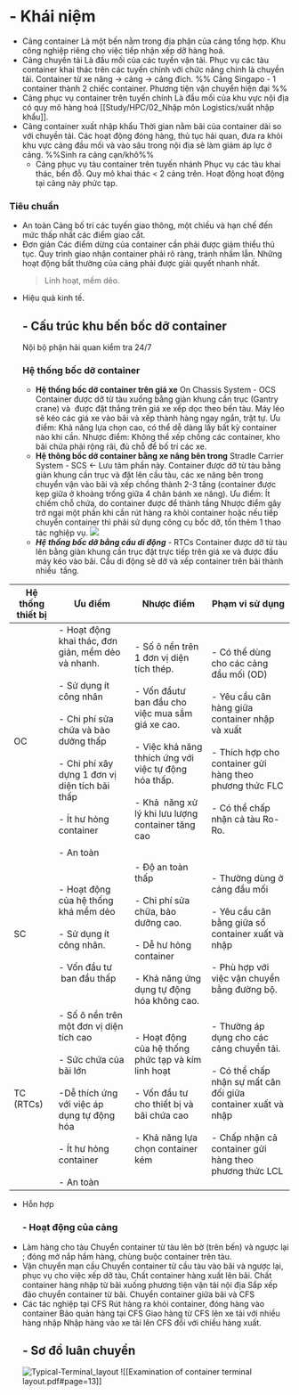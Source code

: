 # - Khái niệm
- Cảng container 
  Là một bến nằm trong địa phận của cảng tổng hợp.
	Khu công nghiệp riêng cho việc tiếp nhận xếp dỡ hàng hoá.
- Cảng chuyền tải 
  Là đầu mối của các tuyến vận tải.
	Phục vụ các tàu container khai thác trên các tuyến chính với chức năng chính là chuyền tải.
	Container từ xe nâng -> cảng -> cảng đích.
%% Cảng Singapo - 1 container thành 2 chiếc container. Phương tiện vận chuyển hiện đại %%
- Cảng phục vụ container trên tuyến chính 
  Là đầu mối của khu vực nội địa có quy mô hàng hoá [[Study/HPC/02_Nhập môn Logistics/xuất nhập khẩu]]. 
- Cảng container xuất nhập khẩu
  Thời gian nằm bãi của container dài so với chuyền tải. Các hoạt động đóng hàng, thủ tục hải quan, đưa ra khỏi khu vực cảng đầu mối và vào sâu trong nội địa sẽ làm giảm áp lực ở cảng.
  %%Sinh ra cảng cạn/khô%%
  - Cảng phục vụ tàu container trên tuyến nhánh
Phục vụ các tàu khai thác, bến đỗ.
Quy mô khai thác < 2 cảng trên.
Hoạt động hoạt động tại cảng này phức tạp.

### Tiêu chuẩn
- An toàn 
Cảng bố trí các tuyến giao thông, một chiều và hạn chế đến mức thấp nhất các điểm giao cắt.
- Đơn giản
  Các điểm dừng của container cần phải được giảm thiểu thủ tục. Quy trình giao nhận container phải rõ ràng, tránh nhầm lẫn.
  Những hoạt động bất thường của cảng phải được giải quyết nhanh nhất.
  >Linh hoạt, mềm dẻo.
- Hiệu quả kinh tế.
  ## - Cấu trúc khu bến bốc dỡ container 
  Nội bộ phận hải quan kiểm tra 24/7
  ### Hệ thống bốc dỡ container 
  - **Hệ thống bốc dỡ container trên giá xe** On Chassis System - OCS
  Container được dỡ từ tàu xuống bằng giàn khung cần trục (Gantry crane) và  được đặt thẳng trên giá xe xếp dọc theo bến tàu. Máy léo sẽ kéo các giá xe vào bãi và xếp thành hàng ngay ngắn, trật tự.
    Ưu điểm: Khả năng lựa chọn cao, có thể dễ dàng lấy bất kỳ container nào khi cần.
	Nhược điểm: Không thể xếp chồng các container, kho bãi chứa phải rộng rãi, đủ chỗ để bố trí các xe.
  - **Hệ thông bốc dỡ container bằng xe nâng bên trong** Stradle Carrier System - SCS <- Lưu tâm phần này.
Container được dỡ từ tàu bằng giàn khung cần trục và đặt lên cầu tàu, các xe nâng bên trong chuyển vận vào bãi và xếp chồng thành 2-3 tầng (container được kẹp giữa ở khoảng trống giữa 4 chân bánh xe nâng).
	Ưu điểm: Ít chiếm chỗ chứa, do container được để thành tầng
	Nhược điểm gây trở ngại một phần khi cần rút hàng ra khỏi container hoặc nếu tiếp chuyển container thì phải sử dụng công cụ bốc dỡ, tốn thêm 1 thao tác nghiệp vụ.
![](https://www.researchgate.net/publication/284190458/figure/fig2/AS:298039391604738@1448069536284/The-straddle-carrier-handling-system.png)
  - **_Hệ thống bốc dỡ bằng cẩu di động_** - RTCs
Container được dỡ từ tàu lên bằng giàn khung cần trục đặt trực tiếp trên giá xe và được đầu máy kéo vào bãi. Cẩu di động sẽ dỡ và xếp container trên bãi thành nhiều  tầng. 

| Hệ thống thiết bị | Ưu điểm | Nhược điểm | Phạm vi sử dụng |
| ---- | ---- | ---- | ---- |
| OC | - Hoạt động khai thác, đơn giản, mềm dẻo và nhanh.<br><br>- Sử dụng ít công nhân<br><br>- Chi phí sửa chữa và bảo dưởng thấp<br><br>- Chi phí xây dựng 1 đơn vị diện tích bãi thấp<br><br>- Ít hư hỏng container<br><br>- An toàn | - Số ô nền trên 1 đơn vị diện tích thép.<br><br>- Vốn đầutư ban đầu cho việc mua sắm giá xe cao.<br><br>- Việc khả năng thhích ứng với việc tự động hóa thấp.<br><br>- Khả  năng xử lý khi lưu lượng container tăng cao | - Có thể dùng cho các cảng đầu mối (OD)<br><br>- Yêu cầu cân hàng giữa container nhập và xuất<br><br>- Thích hợp cho container gửi hàng theo phương thức FLC<br><br>- Có thể chấp nhận cả tàu Ro-Ro. |
| SC | - Hoạt động của hệ thống khá mềm dẻo<br><br>- Sử dụng ít công nhân.<br><br>- Vốn đầu tư  ban đầu thấp | - Độ an toàn thấp<br><br>- Chi phí sửa chữa, bảo dưỡng cao.<br><br>- Dễ hư hỏng container<br><br>- Khả năng ứng dụng tự động hóa không cao. | - Thường dùng ở cảng đầu mối<br><br>- Yêu cầu cân bằng giữa số container xuất và nhập<br><br>- Phù hợp với việc vận chuyển bằng đường bộ. |
| TC (RTCs) | - Số ô nền trên một đơn vị diện tích cao<br><br>- Sức chứa của bãi lớn<br><br>-Dễ thích ứng với việc áp dụng tự động hóa<br><br>- Ít hư hỏng container<br><br>- An toàn | - Hoạt động của hệ thống phức tạp và kím linh hoạt<br><br>- Vốn đầu tư cho thiết bị và bãi chứa cao<br><br>- Khả năng lựa chọn container kém | - Thường áp dụng cho các cảng chuyển tải.<br><br>- Có thể chấp nhận sự mất cân đối giữa container xuất và nhập<br><br>- Chấp nhận cả container gửi hàng theo phương thức LCL |
- Hỗn hợp
  ### - Hoạt động của cảng
- Làm hàng cho tàu
  Chuyển container từ tàu lên bờ (trên bến) và ngược lại ; đóng mở nắp hầm hàng, chùng buộc container trên tàu.
- Vận chuyển mạn cầu
  Chuyển container từ cầu tàu vào bãi và ngược lại, phục vụ cho việc xếp dỡ tàu, 
  Chất container hàng xuất lên bãi.
  Chất container hàng nhập từ bãi xuống phương tiện vận tải nội địa
  Sắp xếp đảo chuyển container từ bãi.
  Chuyển container giữa bãi và CFS
- Các tác nghiệp tại CFS
  Rút hàng ra khỏi container, đóng hàng vào container 
  Bảo quản hàng tại CFS
  Giao hàng từ CFS lên xe tải với nhiều hàng nhập
  Nhập hàng vào xe tải lên CFS đối với chiều hàng xuất.
  ## - Sơ đồ luân chuyển
  ![Typical-Terminal_layout](https://www.researchgate.net/publication/245292923/figure/fig1/AS:896181001543680@1590677609672/Typical-terminal-layout-and-import-area-processes.pbm)
  ![[Examination of container terminal layout.pdf#page=13]]
